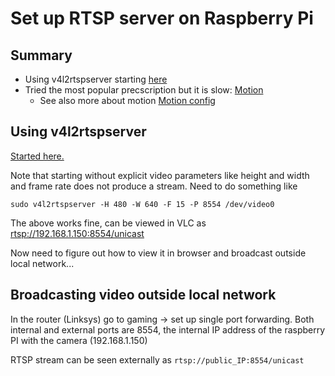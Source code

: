 # Set up RTSP server on Raspberry Pi

## Summary
- Using v4l2rtspserver starting [here](https://kevinsaye.wordpress.com/2018/10/17/making-a-rtsp-server-out-of-a-raspberry-pi-in-15-minutes-or-less/)
- Tried the most popular precscription but it is slow: [Motion](https://pimylifeup.com/raspberry-pi-webcam-server/)
  - See also more about motion [Motion config](https://motion-project.github.io/motion_config.html)
  
## Using v4l2rtspserver 
[Started here.](https://kevinsaye.wordpress.com/2018/10/17/making-a-rtsp-server-out-of-a-raspberry-pi-in-15-minutes-or-less/)

Note that starting without explicit video parameters like height and width and frame rate does not produce a stream. Need to do something like

```
sudo v4l2rtspserver -H 480 -W 640 -F 15 -P 8554 /dev/video0
```

The above works fine, can be viewed in VLC as [rtsp://192.168.1.150:8554/unicast](rtsp://192.168.1.150:8554/unicast)

Now need to figure out how to view it in browser and broadcast outside local network...

## Broadcasting video outside local network

In the router (Linksys) go to gaming -> set up single port forwarding. Both internal and external ports are 8554, the internal IP address of the raspberry PI with the camera (192.168.1.150)

RTSP stream can be seen externally as `rtsp://public_IP:8554/unicast`
